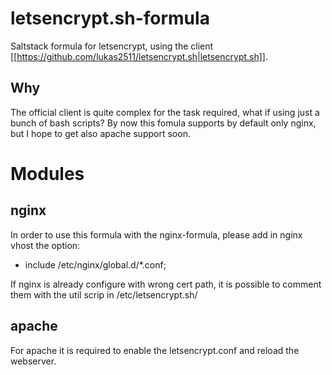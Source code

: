 # letsencrypt.sh-formula
Saltstack formula for letsencrypt, using the client [[https://github.com/lukas2511/letsencrypt.sh|letsencrypt.sh]].

## Why

The official client is quite complex for the task required, what if using just a bunch of bash scripts? 
By now this fomula supports by default only nginx, but I hope to get also apache support soon.

# Modules

## nginx
In order to use this formula with the nginx-formula, please add in nginx vhost the option:
 - include /etc/nginx/global.d/*.conf;

If nginx is already configure with wrong cert path, it is possible to comment them with the util scrip in /etc/letsencrypt.sh/

## apache
For apache it is required to enable the letsencrypt.conf and reload the webserver.
